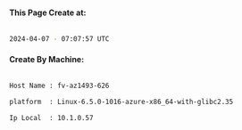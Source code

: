 
   
#### This Page Create at:

```bash

2024-04-07 - 07:07:57 UTC

```

#### Create By Machine:

```bash

Host Name : fv-az1493-626

platform  : Linux-6.5.0-1016-azure-x86_64-with-glibc2.35

Ip Local  : 10.1.0.57

```

